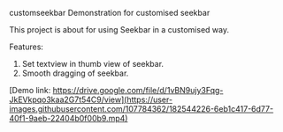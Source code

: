 customseekbar
Demonstration for customised seekbar

This project is about for using Seekbar in a customised way.

Features:

1. Set textview in thumb view of seekbar.
2. Smooth dragging of seekbar.

[Demo link: https://drive.google.com/file/d/1vBN9ujy3Fqg-JkEVkpqo3kaa2G7t54C9/view](https://user-images.githubusercontent.com/107784362/182544226-6eb1c417-6d77-40f1-9aeb-22404b0f00b9.mp4)
